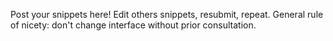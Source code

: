 Post your snippets here! Edit others snippets, resubmit, repeat. General rule of nicety: don't change interface without prior consultation.